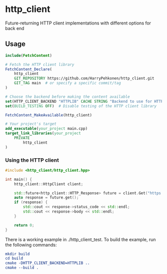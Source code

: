 # http_client
Future-returning HTTP client implementations with different options for back end

## Usage

```cmake
include(FetchContent)

# Fetch the HTTP client library
FetchContent_Declare(
    http_client
    GIT_REPOSITORY https://github.com/HarryPehkonen/http_client.git
    GIT_TAG main  # or specify a specific commit/tag
)

# Choose the backend before making the content available
set(HTTP_CLIENT_BACKEND "HTTPLIB" CACHE STRING "Backend to use for HTTP client (CURL or HTTPLIB)")
set(BUILD_TESTING OFF)  # Disable testing of the HTTP client library

FetchContent_MakeAvailable(http_client)

# Your project's target
add_executable(your_project main.cpp)
target_link_libraries(your_project
    PRIVATE
        http_client
)
```

### Using the HTTP client

```cpp
#include <http_client/http_client.hpp>

int main() {
    http_client::HttpClient client;

    std::future<http_client::HTTP_Response> future = client.Get("https://example.com");
    auto response = future.get();
    if (response) {
        std::cout << response->status_code << std::endl;
        std::cout << response->body << std::endl;
    }

    return 0;
}
```

There is a working example in ./http_client_test.  To build the example, run the following commands:

```cmake
mkdir build
cd build
cmake -DHTTP_CLIENT_BACKEND=HTTPLIB ..
cmake --build .
```

